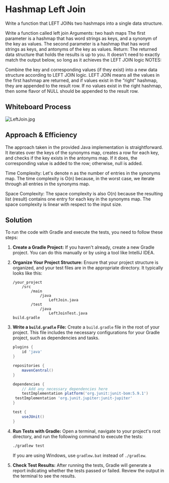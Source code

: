 # Hashmap Left Join
<!-- Description of the challenge -->
Write a function that LEFT JOINs two hashmaps into a single data structure.

Write a function called left join
Arguments: two hash maps
The first parameter is a hashmap that has word strings as keys, and a synonym of the key as values.
The second parameter is a hashmap that has word strings as keys, and antonyms of the key as values.
Return: The returned data structure that holds the results is up to you. It doesn’t need to exactly match the output below, so long as it achieves the LEFT JOIN logic
NOTES:

Combine the key and corresponding values (if they exist) into a new data structure according to LEFT JOIN logic.
LEFT JOIN means all the values in the first hashmap are returned, and if values exist in the “right” hashmap, they are appended to the result row.
If no values exist in the right hashmap, then some flavor of NULL should be appended to the result row.

## Whiteboard Process
<!-- Embedded whiteboard image -->
![LeftJoin.jpg](..%2F..%2F..%2FDownloads%2FLeftJoin.jpg)
## Approach & Efficiency
<!-- What approach did you take? Why? What is the Big O space/time for this approach? -->
The approach taken in the provided Java implementation is straightforward. It iterates over the keys of the synonyms map, creates a row for each key, and checks if the key exists in the antonyms map. If it does, the corresponding value is added to the row; otherwise, null is added.

Time Complexity:
Let's denote n as the number of entries in the synonyms map. The time complexity is O(n) because, in the worst case, we iterate through all entries in the synonyms map.

Space Complexity:
The space complexity is also O(n) because the resulting list (result) contains one entry for each key in the synonyms map. The space complexity is linear with respect to the input size.
## Solution
<!-- Show how to run your code, and examples of it in action -->
To run the code with Gradle and execute the tests, you need to follow these steps:

1. **Create a Gradle Project:**
   If you haven't already, create a new Gradle project. You can do this manually or by using a tool like IntelliJ IDEA.

2. **Organize Your Project Structure:**
   Ensure that your project structure is organized, and your test files are in the appropriate directory. It typically looks like this:

   ```
   /your_project
       /src
           /main
               /java
                   LeftJoin.java
           /test
               /java
                   LeftJoinTest.java
   build.gradle
   ```

3. **Write a `build.gradle` File:**
   Create a `build.gradle` file in the root of your project. This file includes the necessary configurations for your Gradle project, such as dependencies and tasks.

   ```groovy
   plugins {
       id 'java'
   }

   repositories {
       mavenCentral()
   }

   dependencies {
       // Add any necessary dependencies here
       testImplementation platform('org.junit:junit-bom:5.9.1')
    testImplementation 'org.junit.jupiter:junit-jupiter'
   }

   test {
       useJUnit()
   }
   ```

4. **Run Tests with Gradle:**
   Open a terminal, navigate to your project's root directory, and run the following command to execute the tests:

   ```bash
   ./gradlew test
   ```

   If you are using Windows, use `gradlew.bat` instead of `./gradlew`.

5. **Check Test Results:**
   After running the tests, Gradle will generate a report indicating whether the tests passed or failed. Review the output in the terminal to see the results.

